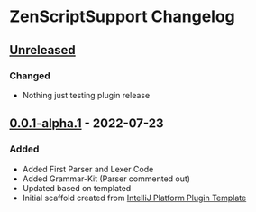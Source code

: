<!-- Keep a Changelog guide -> https://keepachangelog.com -->

# ZenScriptSupport Changelog

## [Unreleased]
### Changed
- Nothing just testing plugin release

## [0.0.1-alpha.1] - 2022-07-23
### Added
- Added First Parser and Lexer Code
- Added Grammar-Kit (Parser commented out)
- Updated based on templated
- Initial scaffold created from [IntelliJ Platform Plugin Template](https://github.com/JetBrains/intellij-platform-plugin-template)

[Unreleased]: https://github.com/EraTiem-Network/ZenScriptSupport/compare/v0.0.1-alpha.1...HEAD
[0.0.1-alpha.1]: https://github.com/EraTiem-Network/ZenScriptSupport/releases/tag/v0.0.1-alpha.1